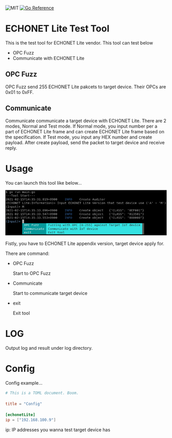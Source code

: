 ![MIT](https://img.shields.io/github/license/tttfrfr2/ECHONETTester?style=flat-square)
[![Go Reference](https://pkg.go.dev/badge/github.com/tttfrfr2/ECHONETTester/.svg)](https://pkg.go.dev/github.com/tttfrfr2/ECHONETTester/)
# ECHONET Lite Test Tool
This is the test tool for ECHONET Lite vendor. 
This tool can test below

- OPC Fuzz
- Communicate with ECHONET Lite

## OPC Fuzz
OPC Fuzz send 255 ECHONET Lite pakcets to target device. Their OPCs are 0x01 to 0xFF. 

## Communicate 
Communicate communicate a target device with ECHONET Lite. There are 2 modes, Normal and Test mode. If Normal mode, you input number per a part of ECHONET Lite frame and can create ECHONET Lite frame based on the specification. If Test mode, you input any HEX number and create payload. After create payload, send the packet to target device and receive reply.

# Usage
You can launch this tool like below...

![demo_first](./demo_first.png)

Fistly, you have to ECHONET Lite appendix version, target device apply for.

There are command:
- OPC Fuzz

	Start to OPC Fuzz
- Communicate

	Start to communicate target device
- exit

	Exit tool

# LOG
Output log and result under log directory.

# Config
Config example...

```toml:config.toml
# This is a TOML document. Boom.

title = "Config"

[echonetLite]
ip = ["192.168.100.9"]
```
ip: IP addresses you wanna test target device has
